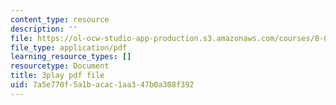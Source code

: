 ```yaml
---
content_type: resource
description: ''
file: https://ol-ocw-studio-app-production.s3.amazonaws.com/courses/8-01sc-classical-mechanics-fall-2016/7a5e770f5a1bacac1aa347b0a308f392_mqFIqnCPak.pdf
file_type: application/pdf
learning_resource_types: []
resourcetype: Document
title: 3play pdf file
uid: 7a5e770f-5a1b-acac-1aa3-47b0a308f392
---
```

